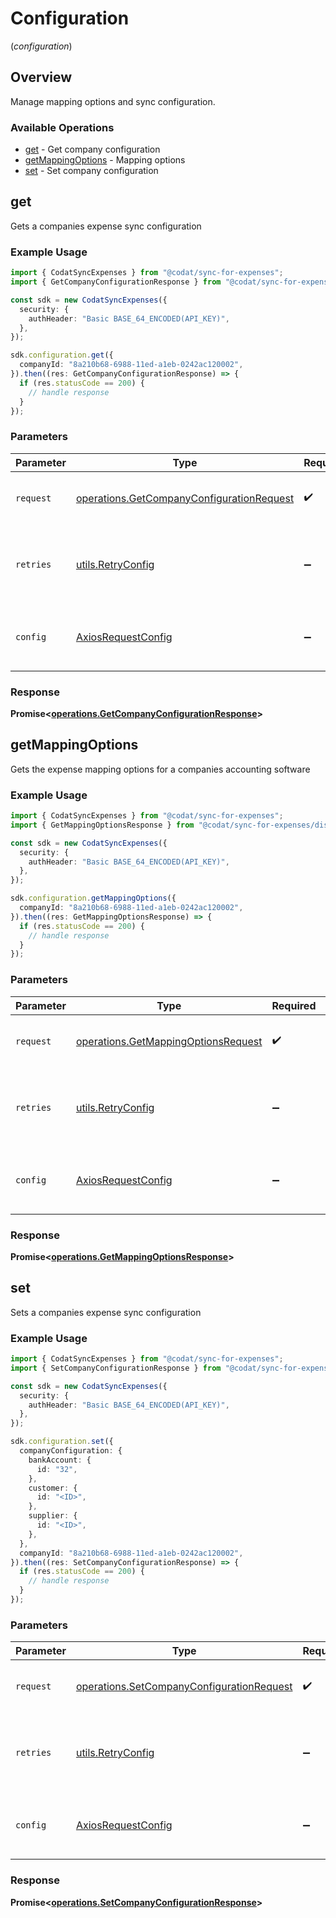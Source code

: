 # Configuration
(*configuration*)

## Overview

Manage mapping options and sync configuration.

### Available Operations

* [get](#get) - Get company configuration
* [getMappingOptions](#getmappingoptions) - Mapping options
* [set](#set) - Set company configuration

## get

Gets a companies expense sync configuration

### Example Usage

```typescript
import { CodatSyncExpenses } from "@codat/sync-for-expenses";
import { GetCompanyConfigurationResponse } from "@codat/sync-for-expenses/dist/sdk/models/operations";

const sdk = new CodatSyncExpenses({
  security: {
    authHeader: "Basic BASE_64_ENCODED(API_KEY)",
  },
});

sdk.configuration.get({
  companyId: "8a210b68-6988-11ed-a1eb-0242ac120002",
}).then((res: GetCompanyConfigurationResponse) => {
  if (res.statusCode == 200) {
    // handle response
  }
});
```

### Parameters

| Parameter                                                                                              | Type                                                                                                   | Required                                                                                               | Description                                                                                            |
| ------------------------------------------------------------------------------------------------------ | ------------------------------------------------------------------------------------------------------ | ------------------------------------------------------------------------------------------------------ | ------------------------------------------------------------------------------------------------------ |
| `request`                                                                                              | [operations.GetCompanyConfigurationRequest](../../models/operations/getcompanyconfigurationrequest.md) | :heavy_check_mark:                                                                                     | The request object to use for the request.                                                             |
| `retries`                                                                                              | [utils.RetryConfig](../../models/utils/retryconfig.md)                                                 | :heavy_minus_sign:                                                                                     | Configuration to override the default retry behavior of the client.                                    |
| `config`                                                                                               | [AxiosRequestConfig](https://axios-http.com/docs/req_config)                                           | :heavy_minus_sign:                                                                                     | Available config options for making requests.                                                          |


### Response

**Promise<[operations.GetCompanyConfigurationResponse](../../models/operations/getcompanyconfigurationresponse.md)>**


## getMappingOptions

Gets the expense mapping options for a companies accounting software

### Example Usage

```typescript
import { CodatSyncExpenses } from "@codat/sync-for-expenses";
import { GetMappingOptionsResponse } from "@codat/sync-for-expenses/dist/sdk/models/operations";

const sdk = new CodatSyncExpenses({
  security: {
    authHeader: "Basic BASE_64_ENCODED(API_KEY)",
  },
});

sdk.configuration.getMappingOptions({
  companyId: "8a210b68-6988-11ed-a1eb-0242ac120002",
}).then((res: GetMappingOptionsResponse) => {
  if (res.statusCode == 200) {
    // handle response
  }
});
```

### Parameters

| Parameter                                                                                  | Type                                                                                       | Required                                                                                   | Description                                                                                |
| ------------------------------------------------------------------------------------------ | ------------------------------------------------------------------------------------------ | ------------------------------------------------------------------------------------------ | ------------------------------------------------------------------------------------------ |
| `request`                                                                                  | [operations.GetMappingOptionsRequest](../../models/operations/getmappingoptionsrequest.md) | :heavy_check_mark:                                                                         | The request object to use for the request.                                                 |
| `retries`                                                                                  | [utils.RetryConfig](../../models/utils/retryconfig.md)                                     | :heavy_minus_sign:                                                                         | Configuration to override the default retry behavior of the client.                        |
| `config`                                                                                   | [AxiosRequestConfig](https://axios-http.com/docs/req_config)                               | :heavy_minus_sign:                                                                         | Available config options for making requests.                                              |


### Response

**Promise<[operations.GetMappingOptionsResponse](../../models/operations/getmappingoptionsresponse.md)>**


## set

Sets a companies expense sync configuration

### Example Usage

```typescript
import { CodatSyncExpenses } from "@codat/sync-for-expenses";
import { SetCompanyConfigurationResponse } from "@codat/sync-for-expenses/dist/sdk/models/operations";

const sdk = new CodatSyncExpenses({
  security: {
    authHeader: "Basic BASE_64_ENCODED(API_KEY)",
  },
});

sdk.configuration.set({
  companyConfiguration: {
    bankAccount: {
      id: "32",
    },
    customer: {
      id: "<ID>",
    },
    supplier: {
      id: "<ID>",
    },
  },
  companyId: "8a210b68-6988-11ed-a1eb-0242ac120002",
}).then((res: SetCompanyConfigurationResponse) => {
  if (res.statusCode == 200) {
    // handle response
  }
});
```

### Parameters

| Parameter                                                                                              | Type                                                                                                   | Required                                                                                               | Description                                                                                            |
| ------------------------------------------------------------------------------------------------------ | ------------------------------------------------------------------------------------------------------ | ------------------------------------------------------------------------------------------------------ | ------------------------------------------------------------------------------------------------------ |
| `request`                                                                                              | [operations.SetCompanyConfigurationRequest](../../models/operations/setcompanyconfigurationrequest.md) | :heavy_check_mark:                                                                                     | The request object to use for the request.                                                             |
| `retries`                                                                                              | [utils.RetryConfig](../../models/utils/retryconfig.md)                                                 | :heavy_minus_sign:                                                                                     | Configuration to override the default retry behavior of the client.                                    |
| `config`                                                                                               | [AxiosRequestConfig](https://axios-http.com/docs/req_config)                                           | :heavy_minus_sign:                                                                                     | Available config options for making requests.                                                          |


### Response

**Promise<[operations.SetCompanyConfigurationResponse](../../models/operations/setcompanyconfigurationresponse.md)>**

